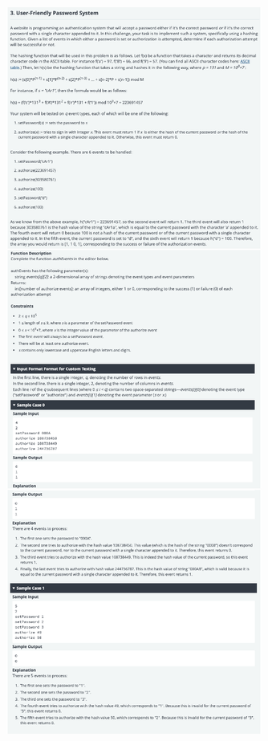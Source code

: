 ![Alt text](<Screenshot 2024-02-16 at 12.30.19 PM.png>)
![Alt text](<Screenshot 2024-02-16 at 12.30.42 PM.png>)
![Alt text](<Screenshot 2024-02-16 at 12.30.53 PM.png>)